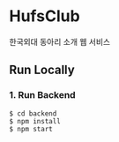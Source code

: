 # HufsClub

한국외대 동아리 소개 웹 서비스

## Run Locally

### 1. Run Backend

```
$ cd backend
$ npm install
$ npm start
```
